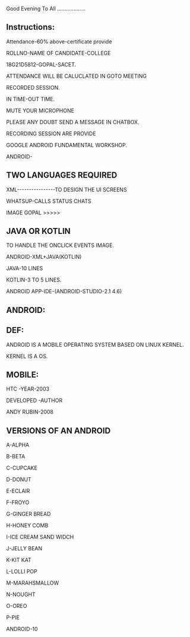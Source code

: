 Good Evening To All
...................

Instructions:
-------------
Attendance-60% above-certificate provide

ROLLNO-NAME OF CANDIDATE-COLLEGE

18G21D5812-GOPAL-SACET.

ATTENDANCE WILL BE CALUCLATED IN GOTO MEETING

RECORDED SESSION.

IN TIME-OUT TIME.

MUTE YOUR MICROPHONE

PLEASE ANY DOUBT SEND A MESSAGE IN CHATBOX.

RECORDING SESSION ARE PROVIDE


GOOGLE ANDROID FUNDAMENTAL WORKSHOP.


ANDROID-

TWO LANGUAGES REQUIRED
----------------------

XML----------------TO DESIGN THE UI SCREENS

WHATSUP-CALLS STATUS CHATS

IMAGE  GOPAL
       >>>>>


JAVA OR KOTLIN
--------------
TO HANDLE THE ONCLICK EVENTS IMAGE.

ANDROID-XML+JAVA(KOTLIN)


JAVA-10 LINES

KOTLIN-3 TO 5 LINES.

ANDROID APP-IDE-(ANDROID-STUDIO-2.1 4.6)

ANDROID:
-------
DEF:
---
ANDROID IS A MOBILE OPERATING SYSTEM  BASED ON LINUX KERNEL.

KERNEL IS A OS.

MOBILE:
-------
HTC -YEAR-2003

DEVELOPED -AUTHOR

ANDY RUBIN-2008

VERSIONS OF AN ANDROID
----------------------
A-ALPHA

B-BETA

C-CUPCAKE

D-DONUT

E-ECLAIR

F-FROYO

G-GINGER BREAD

H-HONEY COMB

I-ICE CREAM SAND WIDCH

J-JELLY BEAN

K-KIT KAT

L-LOLLI POP

M-MARAHSMALLOW

N-NOUGHT

O-OREO

P-PIE

ANDROID-10




















